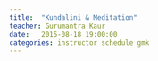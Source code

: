 ```yaml
---
title:  "Kundalini & Meditation"
teacher: Gurumantra Kaur
date:   2015-08-18 19:00:00 
categories: instructor schedule gmk
---
```

